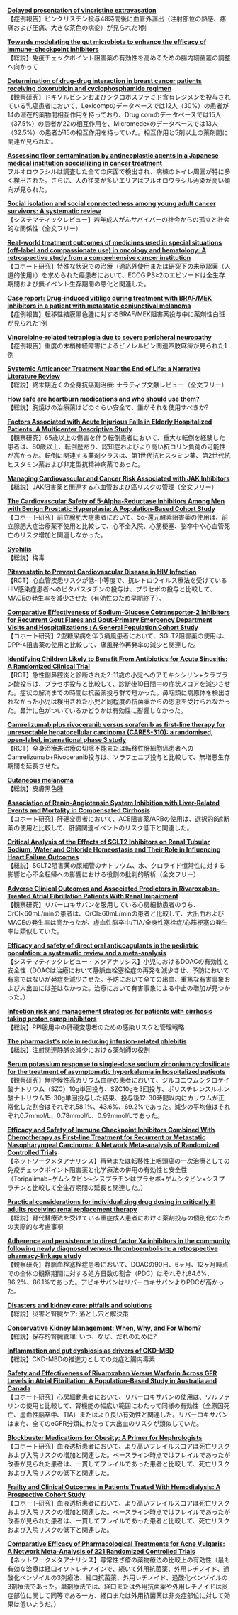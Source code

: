 [**Delayed presentation of vincristine extravasation**](https://pubmed.ncbi.nlm.nih.gov/37475540/)  
【症例報告】ビンクリスチン投与48時間後に血管外漏出（注射部位の熱感、疼痛および圧痛、大きな茶色の病変）が見られた1例

[**Towards modulating the gut microbiota to enhance the efficacy of immune-checkpoint inhibitors**](https://pubmed.ncbi.nlm.nih.gov/37488231/)  
【総説】免疫チェックポイント阻害薬の有効性を高めるための腸内細菌叢の調整へ向かって

[**Determination of drug-drug interaction in breast cancer patients receiving doxorubicin and cyclophosphamide regimen**](https://pubmed.ncbi.nlm.nih.gov/37489038/)  
【観察研究】ドキソルビシンおよびシクロホスファミド含有レジメンを投与されている乳癌患者において、Lexicompのデータベースでは12人（30%）の患者が14の潜在的薬物間相互作用を持っており、Drug.comのデータベースでは15人（37.5%）の患者が22の相互作用を、Micromedexのデータベースでは13人（32.5%）の患者が15の相互作用を持っていた。相互作用と5剤以上の薬剤間に関連が見られた。

[**Assessing floor contamination by antineoplastic agents in a Japanese medical institution specializing in cancer treatment**](https://pubmed.ncbi.nlm.nih.gov/37489062/)  
フルオロウラシルは調査した全ての床面で検出され、病棟のトイレ周囲が特に多く検出された。さらに、人の往来が多いエリアはフルオロウラシル汚染が高い傾向が見られた。

[**Social isolation and social connectedness among young adult cancer survivors: A systematic review**](https://pubmed.ncbi.nlm.nih.gov/37489837/)  
【システマティックレビュー】若年成人がんサバイバーの社会からの孤立と社会的な関係性（全文フリー）

[**Real-world treatment outcomes of medicines used in special situations (off-label and compassionate use) in oncology and hematology: A retrospective study from a comprehensive cancer institution**](https://pubmed.ncbi.nlm.nih.gov/37496404/)  
【コホート研究】特殊な状況での治療（適応外使用または研究下の未承認薬（人道的使用））を求められた癌患者において、ECOG PS≥2のエピソードは全生存期間および無イベント生存期間の悪化と関連した。

[**Case report: Drug-induced vitiligo during treatment with BRAF/MEK inhibitors in a patient with metastatic conjunctival melanoma**](https://pubmed.ncbi.nlm.nih.gov/37499639/)  
【症例報告】転移性結膜黒色腫に対するBRAF/MEK阻害薬投与中に薬剤性白斑が見られた1例

[**Vinorelbine-related tetraplegia due to severe peripheral neuropathy**](https://pubmed.ncbi.nlm.nih.gov/37499222/)  
【症例報告】重度の末梢神経障害によるビノレルビン関連四肢麻痺が見られた1例

[**Systemic Anticancer Treatment Near the End of Life: a Narrative Literature Review**](https://pubmed.ncbi.nlm.nih.gov/37501037/)  
【総説】終末期近くの全身抗癌剤治療: ナラティブ文献レビュー（全文フリー）

[**How safe are heartburn medications and who should use them?**](https://pubmed.ncbi.nlm.nih.gov/37477199/)  
【総説】胸焼けの治療薬はどのぐらい安全で、誰がそれを使用すべきか?

[**Factors Associated with Acute Injurious Falls in Elderly Hospitalized Patients: A Multicenter Descriptive Study**](https://pubmed.ncbi.nlm.nih.gov/37487930/)  
【観察研究】65歳以上の傷害を伴う転倒患者において、重大な転倒を経験した患者は、80歳以上、転倒歴あり、認知症およびより高い抗コリン負荷の可能性が高かった。転倒に関連する薬剤クラスは、第1世代抗ヒスタミン薬、第2世代抗ヒスタミン薬および非定型抗精神病薬であった。

[**Managing Cardiovascular and Cancer Risk Associated with JAK Inhibitors**](https://pubmed.ncbi.nlm.nih.gov/37490213/)  
【総説】JAK阻害薬と関連する心血管および癌リスクの管理（全文フリー）

[**The Cardiovascular Safety of 5-Alpha-Reductase Inhibitors Among Men with Benign Prostatic Hyperplasia: A Population-Based Cohort Study**](https://pubmed.ncbi.nlm.nih.gov/37481022/)  
【コホート研究】前立腺肥大症患者において、5α-還元酵素阻害薬の使用は、前立腺肥大症治療薬不使用と比較して、心不全入院、心筋梗塞、脳卒中や心血管死亡のリスク増加と関連しなかった。

[**Syphilis**](https://pubmed.ncbi.nlm.nih.gov/37481272/)  
【総説】梅毒

[**Pitavastatin to Prevent Cardiovascular Disease in HIV Infection**](https://pubmed.ncbi.nlm.nih.gov/37486775/)  
【RCT】心血管疾患リスクが低-中等度で、抗レトロウイルス療法を受けているHIV感染症患者へのピタバスタチンの投与は、プラセボの投与と比較して、MACEの発生率を減少させた（有効性のため早期終了）。

[**Comparative Effectiveness of Sodium-Glucose Cotransporter-2 Inhibitors for Recurrent Gout Flares and Gout-Primary Emergency Department Visits and Hospitalizations : A General Population Cohort Study**](https://pubmed.ncbi.nlm.nih.gov/37487215/)  
【コホート研究】2型糖尿病を伴う痛風患者において、SGLT2阻害薬の使用は、DPP-4阻害薬の使用と比較して、痛風発作再発率の減少と関連した。

[**Identifying Children Likely to Benefit From Antibiotics for Acute Sinusitis: A Randomized Clinical Trial**](https://pubmed.ncbi.nlm.nih.gov/37490085/)  
【RCT】急性副鼻腔炎と診断された2-11歳の小児へのアモキシシリン+クラブラン酸投与は、プラセボ投与と比較して、診断後10日間中の症状スコアを減少させた。症状の解消までの時間は抗菌薬投与群で短かった。鼻咽頭に病原体を検出されなかった小児は検出された小児と同程度の抗菌薬からの恩恵を受けられなかった。鼻汁に色がついているかどうかは有効性に影響しなかった。

[**Camrelizumab plus rivoceranib versus sorafenib as first-line therapy for unresectable hepatocellular carcinoma (CARES-310): a randomised, open-label, international phase 3 study**](https://pubmed.ncbi.nlm.nih.gov/37499670/)  
【RCT】全身治療未治療の切除不能または転移性肝細胞癌患者へのCamrelizumab+Rivoceranib投与は、ソラフェニブ投与と比較して、無増悪生存期間を延長させた。

[**Cutaneous melanoma**](https://pubmed.ncbi.nlm.nih.gov/37499671/)  
【総説】皮膚黒色腫

[**Association of Renin-Angiotensin System Inhibition with Liver-Related Events and Mortality in Compensated Cirrhosis**](https://pubmed.ncbi.nlm.nih.gov/37495200/)  
【コホート研究】肝硬変患者において、ACE阻害薬/ARBの使用は、選択的β遮断薬の使用と比較して、肝臓関連イベントのリスク低下と関連した。

[**Critical Analysis of the Effects of SGLT2 Inhibitors on Renal Tubular Sodium, Water and Chloride Homeostasis and Their Role in Influencing Heart Failure Outcomes**](https://pubmed.ncbi.nlm.nih.gov/37486998/)  
【総説】SGLT2阻害薬の尿細管のナトリウム、水、クロライド恒常性に対する影響と心不全転帰への影響における役割の批判的解析（全文フリー）

[**Adverse Clinical Outcomes and Associated Predictors in Rivaroxaban-Treated Atrial Fibrillation Patients With Renal Impairment**](https://pubmed.ncbi.nlm.nih.gov/37487406/)  
【観察研究】リバーロキサバンを服用している心房細動患者のうち、CrCl<60mL/minの患者は、CrCl≥60mL/minの患者と比較して、大出血およびMACEの発生率は高かったが、虚血性脳卒中/TIA/全身性塞栓症/心筋梗塞の発生率は類似していた。

[**Efficacy and safety of direct oral anticoagulants in the pediatric population: a systematic review and a meta-analysis**](https://pubmed.ncbi.nlm.nih.gov/37481075/)  
【システマティックレビュー・メタアナリシス】小児におけるDOACの有効性と安全性（DOACは治療において静脈血栓塞栓症の再発を減少させ、予防において有意ではないが発症を減少させた。予防において全ての出血、重篤な有害事象および大出血には差はなかった。治療において有害事象による中止の増加が見つかった。）

[**Infection risk and management strategies for patients with cirrhosis taking proton pump inhibitors**](https://pubmed.ncbi.nlm.nih.gov/37105716/)  
【総説】PPI服用中の肝硬変患者のための感染リスクと管理戦略

[**The pharmacist's role in reducing infusion-related phlebitis**](https://pubmed.ncbi.nlm.nih.gov/37137335/)  
【総説】注射関連静脈炎減少における薬剤師の役割

[**Serum potassium response to single-dose sodium zirconium cyclosilicate for the treatment of asymptomatic hyperkalemia in hospitalized patients**](https://pubmed.ncbi.nlm.nih.gov/37475499/)  
【観察研究】無症候性高カリウム血症の患者において、ジルコニウムシクロケイ酸ナトリウム（SZC）10g単回投与、SZC10gを3回投与、ポリスチレンスルホン酸ナトリウム15-30g単回投与した結果、投与後12-30時間以内にカリウムが正常化した割合はそれぞれ58.1%、43.6%、69.2%であった。減少の平均値はそれぞれ0.7mmol/L、0.78mmol/L、0.99mmol/Lであった。

[**Efficacy and Safety of Immune Checkpoint Inhibitors Combined With Chemotherapy as First-line Treatment for Recurrent or Metastatic Nasopharyngeal Carcinoma: A Network Meta-analysis of Randomized Controlled Trials**](https://pubmed.ncbi.nlm.nih.gov/37488978/)  
【ネットワークメタアナリシス】再発または転移性上咽頭癌の一次治療としての免疫チェックポイント阻害薬と化学療法の併用の有効性と安全性（Toripalimab+ゲムシタビン+シスプラチンはプラセボ+ゲムシタビン+シスプラチンと比較して全生存期間の延長と関連した。）

[**Practical considerations for individualizing drug dosing in critically ill adults receiving renal replacement therapy**](https://pubmed.ncbi.nlm.nih.gov/37491976/)  
【総説】腎代替療法を受けている重症成人患者における薬剤投与の個別化のための実際的な考慮事項

[**Adherence and persistence to direct factor Xa inhibitors in the community following newly diagnosed venous thromboembolism: a retrospective pharmacy-linkage study**](https://pubmed.ncbi.nlm.nih.gov/37494677/)  
【観察研究】静脈血栓塞栓症患者において、DOACの90日、6ヶ月、12ヶ月時点での全体の観察期間に対する処方日数の割合（PDC）はそれぞれ84.6%、86.2%、86.1%であった。アピキサバンはリバーロキサバンよりPDCが高かった。

[**Disasters and kidney care: pitfalls and solutions**](https://pubmed.ncbi.nlm.nih.gov/37479903/)  
【総説】災害と腎臓ケア: 落とし穴と解決策

[**Conservative Kidney Management: When, Why, and For Whom?**](https://pubmed.ncbi.nlm.nih.gov/37481807/)  
【総説】保存的腎臓管理: いつ、なぜ、だれのために?

[**Inflammation and gut dysbiosis as drivers of CKD-MBD**](https://pubmed.ncbi.nlm.nih.gov/37488276/)  
【総説】CKD-MBDの推進力としての炎症と腸内毒素

[**Safety and Effectiveness of Rivaroxaban Versus Warfarin Across GFR Levels in Atrial Fibrillation: A Population-Based Study in Australia and Canada**](https://pubmed.ncbi.nlm.nih.gov/37492112/)  
【コホート研究】心房細動患者において、リバーロキサバンの使用は、ワルファリンの使用と比較して、腎機能の幅広い範囲にわたって同様の有効性（全原因死亡、虚血性脳卒中、TIA）またはより良い有効性と関連した。リバーロキサバンはまた、全てのeGFR分類にわたって大出血のリスクが類似していた。

[**Blockbuster Medications for Obesity: A Primer for Nephrologists**](https://pubmed.ncbi.nlm.nih.gov/37500048/)  
【コホート研究】血液透析患者において、より高いフレイルスコアは死亡リスクおよび入院リスクの増加と関連した。ベースライン時点ではフレイルであったが改善が見られた患者は、一貫してフレイルであった患者と比較して、死亡リスクおよび入院リスクの低下と関連した。

[**Frailty and Clinical Outcomes in Patients Treated With Hemodialysis: A Prospective Cohort Study**](https://pubmed.ncbi.nlm.nih.gov/37502378/)  
【コホート研究】血液透析患者において、より高いフレイルスコアは死亡リスクおよび入院リスクの増加と関連した。ベースライン時点ではフレイルであったが改善が見られた患者は、一貫してフレイルであった患者と比較して、死亡リスクおよび入院リスクの低下と関連した。

[**Comparative Efficacy of Pharmacological Treatments for Acne Vulgaris: A Network Meta-Analysis of 221 Randomized Controlled Trials**](https://pubmed.ncbi.nlm.nih.gov/37487721/)  
【ネットワークメタアナリシス】尋常性ざ瘡の薬物療法の比較上の有効性（最も有効な治療は経口イソトレチノインで、続いて外用抗菌薬、外用レチノイド、過酸化ベンゾイルの3剤療法、経口抗菌薬、外用レチノイド、過酸化ベンゾイルの3剤療法であった。単剤療法では、経口または外用抗菌薬や外用レチノイドは炎症部位に関して同等である一方、経口または外用抗菌薬は非炎症部位に対して効果は低いようだ。）

